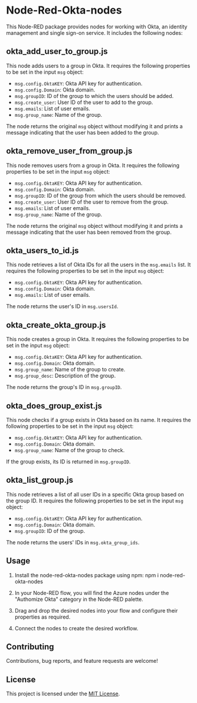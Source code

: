 # Node-Red-Okta-nodes

This Node-RED package provides nodes for working with Okta, an identity management and single sign-on service. It includes the following nodes:

## okta_add_user_to_group.js

This node adds users to a group in Okta. It requires the following properties to be set in the input `msg` object:
- `msg.config.OktaKEY`: Okta API key for authentication.
- `msg.config.Domain`: Okta domain.
- `msg.groupID`: ID of the group to which the users should be added.
- `msg.create_user`: User ID of the user to add to the group.
- `msg.emails`: List of user emails.
- `msg.group_name`: Name of the group.

The node returns the original `msg` object without modifying it and prints a message indicating that the user has been added to the group.

## okta_remove_user_from_group.js

This node removes users from a group in Okta. It requires the following properties to be set in the input `msg` object:
- `msg.config.OktaKEY`: Okta API key for authentication.
- `msg.config.Domain`: Okta domain.
- `msg.groupID`: ID of the group from which the users should be removed.
- `msg.create_user`: User ID of the user to remove from the group.
- `msg.emails`: List of user emails.
- `msg.group_name`: Name of the group.

The node returns the original `msg` object without modifying it and prints a message indicating that the user has been removed from the group.

## okta_users_to_id.js

This node retrieves a list of Okta IDs for all the users in the `msg.emails` list. It requires the following properties to be set in the input `msg` object:
- `msg.config.OktaKEY`: Okta API key for authentication.
- `msg.config.Domain`: Okta domain.
- `msg.emails`: List of user emails.

The node returns the user's ID in `msg.usersId`.

## okta_create_okta_group.js

This node creates a group in Okta. It requires the following properties to be set in the input `msg` object:
- `msg.config.OktaKEY`: Okta API key for authentication.
- `msg.config.Domain`: Okta domain.
- `msg.group_name`: Name of the group to create.
- `msg.group_desc`: Description of the group.

The node returns the group's ID in `msg.groupID`.

## okta_does_group_exist.js

This node checks if a group exists in Okta based on its name. It requires the following properties to be set in the input `msg` object:
- `msg.config.OktaKEY`: Okta API key for authentication.
- `msg.config.Domain`: Okta domain.
- `msg.group_name`: Name of the group to check.

If the group exists, its ID is returned in `msg.groupID`.

## okta_list_group.js

This node retrieves a list of all user IDs in a specific Okta group based on the group ID. It requires the following properties to be set in the input `msg` object:
- `msg.config.OktaKEY`: Okta API key for authentication.
- `msg.config.Domain`: Okta domain.
- `msg.groupID`: ID of the group.

The node returns the users' IDs in `msg.okta_group_ids`.

## Usage

1. Install the node-red-okta-nodes package using npm: npm i node-red-okta-nodes

2. In your Node-RED flow, you will find the Azure nodes under the "Authomize Okta" category in the Node-RED palette.

3. Drag and drop the desired nodes into your flow and configure their properties as required.

4. Connect the nodes to create the desired workflow.

## Contributing

Contributions, bug reports, and feature requests are welcome!

## License

This project is licensed under the [MIT License](LICENSE).
